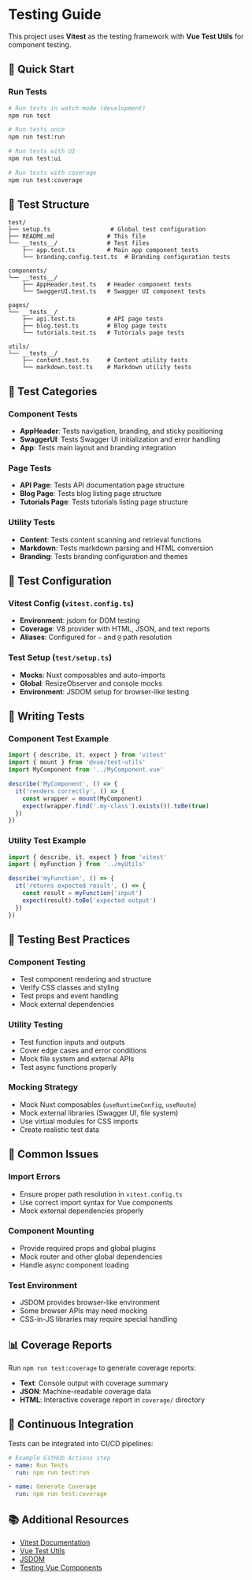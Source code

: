 # Testing Guide

This project uses **Vitest** as the testing framework with **Vue Test Utils** for component testing.

## 🚀 Quick Start

### Run Tests
```bash
# Run tests in watch mode (development)
npm run test

# Run tests once
npm run test:run

# Run tests with UI
npm run test:ui

# Run tests with coverage
npm run test:coverage
```

## 📁 Test Structure

```
test/
├── setup.ts                 # Global test configuration
├── README.md               # This file
└── __tests__/              # Test files
    ├── app.test.ts         # Main app component tests
    └── branding.config.test.ts  # Branding configuration tests

components/
└── __tests__/
    ├── AppHeader.test.ts   # Header component tests
    └── SwaggerUI.test.ts   # Swagger UI component tests

pages/
└── __tests__/
    ├── api.test.ts         # API page tests
    ├── blog.test.ts        # Blog page tests
    └── tutorials.test.ts   # Tutorials page tests

utils/
└── __tests__/
    ├── content.test.ts     # Content utility tests
    └── markdown.test.ts    # Markdown utility tests
```

## 🧪 Test Categories

### Component Tests
- **AppHeader**: Tests navigation, branding, and sticky positioning
- **SwaggerUI**: Tests Swagger UI initialization and error handling
- **App**: Tests main layout and branding integration

### Page Tests
- **API Page**: Tests API documentation page structure
- **Blog Page**: Tests blog listing page structure
- **Tutorials Page**: Tests tutorials listing page structure

### Utility Tests
- **Content**: Tests content scanning and retrieval functions
- **Markdown**: Tests markdown parsing and HTML conversion
- **Branding**: Tests branding configuration and themes

## 🔧 Test Configuration

### Vitest Config (`vitest.config.ts`)
- **Environment**: jsdom for DOM testing
- **Coverage**: V8 provider with HTML, JSON, and text reports
- **Aliases**: Configured for `~` and `@` path resolution

### Test Setup (`test/setup.ts`)
- **Mocks**: Nuxt composables and auto-imports
- **Global**: ResizeObserver and console mocks
- **Environment**: JSDOM setup for browser-like testing

## 📝 Writing Tests

### Component Test Example
```typescript
import { describe, it, expect } from 'vitest'
import { mount } from '@vue/test-utils'
import MyComponent from '../MyComponent.vue'

describe('MyComponent', () => {
  it('renders correctly', () => {
    const wrapper = mount(MyComponent)
    expect(wrapper.find('.my-class').exists()).toBe(true)
  })
})
```

### Utility Test Example
```typescript
import { describe, it, expect } from 'vitest'
import { myFunction } from '../myUtils'

describe('myFunction', () => {
  it('returns expected result', () => {
    const result = myFunction('input')
    expect(result).toBe('expected output')
  })
})
```

## 🎯 Testing Best Practices

### Component Testing
- Test component rendering and structure
- Verify CSS classes and styling
- Test props and event handling
- Mock external dependencies

### Utility Testing
- Test function inputs and outputs
- Cover edge cases and error conditions
- Mock file system and external APIs
- Test async functions properly

### Mocking Strategy
- Mock Nuxt composables (`useRuntimeConfig`, `useRoute`)
- Mock external libraries (Swagger UI, file system)
- Use virtual modules for CSS imports
- Create realistic test data

## 🚨 Common Issues

### Import Errors
- Ensure proper path resolution in `vitest.config.ts`
- Use correct import syntax for Vue components
- Mock external dependencies properly

### Component Mounting
- Provide required props and global plugins
- Mock router and other global dependencies
- Handle async component loading

### Test Environment
- JSDOM provides browser-like environment
- Some browser APIs may need mocking
- CSS-in-JS libraries may require special handling

## 📊 Coverage Reports

Run `npm run test:coverage` to generate coverage reports:

- **Text**: Console output with coverage summary
- **JSON**: Machine-readable coverage data
- **HTML**: Interactive coverage report in `coverage/` directory

## 🔄 Continuous Integration

Tests can be integrated into CI/CD pipelines:

```yaml
# Example GitHub Actions step
- name: Run Tests
  run: npm run test:run

- name: Generate Coverage
  run: npm run test:coverage
```

## 📚 Additional Resources

- [Vitest Documentation](https://vitest.dev/)
- [Vue Test Utils](https://test-utils.vuejs.org/)
- [JSDOM](https://github.com/jsdom/jsdom)
- [Testing Vue Components](https://vuejs.org/guide/scaling-up/testing.html)
